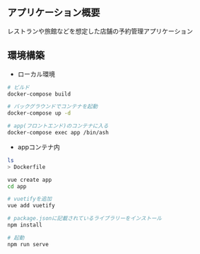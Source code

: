 ## アプリケーション概要
レストランや旅館などを想定した店舗の予約管理アプリケーション



## 環境構築

- ローカル環境
```bash
# ビルド
docker-compose build

# バックグラウンドでコンテナを起動
docker-compose up -d

# app(フロントエンド)のコンテナに入る
docker-compose exec app /bin/ash
```

- appコンテナ内
```bash
ls
> Dockerfile

vue create app
cd app

# vuetifyを追加
vue add vuetify

# package.jsonに記載されているライブラリーをインストール
npm install

# 起動
npm run serve
```

